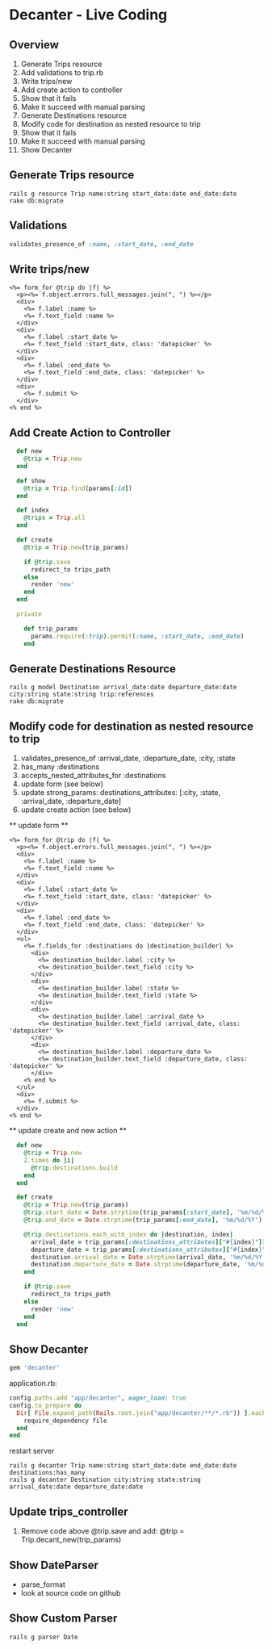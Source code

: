 Decanter - Live Coding
===

Overview
---

1. Generate Trips resource
2. Add validations to trip.rb
3. Write trips/new
4. Add create action to controller
5. Show that it fails
6. Make it succeed with manual parsing
7. Generate Destinations resource
8. Modify code for destination as nested resource to trip
9. Show that it fails
10. Make it succeed with manual parsing
11. Show Decanter


Generate Trips resource
---

```
rails g resource Trip name:string start_date:date end_date:date
rake db:migrate
```


Validations
---

```ruby
validates_presence_of :name, :start_date, :end_date
```


Write trips/new
---

```erb
<%= form_for @trip do |f| %>
  <p><%= f.object.errors.full_messages.join(", ") %></p>
  <div>
    <%= f.label :name %>
    <%= f.text_field :name %>
  </div>
  <div>
    <%= f.label :start_date %>
    <%= f.text_field :start_date, class: 'datepicker' %>
  </div>
  <div>
    <%= f.label :end_date %>
    <%= f.text_field :end_date, class: 'datepicker' %>
  </div>
  <div>
    <%= f.submit %>
  </div>
<% end %>
```


Add Create Action to Controller
---

```ruby
  def new
    @trip = Trip.new
  end

  def show
    @trip = Trip.find(params[:id])
  end

  def index
    @trips = Trip.all
  end

  def create
    @trip = Trip.new(trip_params)

    if @trip.save
      redirect_to trips_path
    else
      render 'new'
    end
  end

  private

    def trip_params
      params.require(:trip).permit(:name, :start_date, :end_date)
    end
```


Generate Destinations Resource
---

```
rails g model Destination arrival_date:date departure_date:date city:string state:string trip:references
rake db:migrate
```

Modify code for destination as nested resource to trip
---

1. validates_presence_of :arrival_date, :departure_date, :city, :state
2. has_many :destinations
3. accepts_nested_attributes_for :destinations
4. update form (see below)
5. update strong_params: destinations_attributes: [:city, :state, :arrival_date, :departure_date]
6. update create action (see below)

** update form **

```erb
<%= form_for @trip do |f| %>
  <p><%= f.object.errors.full_messages.join(", ") %></p>
  <div>
    <%= f.label :name %>
    <%= f.text_field :name %>
  </div>
  <div>
    <%= f.label :start_date %>
    <%= f.text_field :start_date, class: 'datepicker' %>
  </div>
  <div>
    <%= f.label :end_date %>
    <%= f.text_field :end_date, class: 'datepicker' %>
  </div>
  <ul>
    <%= f.fields_for :destinations do |destination_builder| %>
      <div>
        <%= destination_builder.label :city %>
        <%= destination_builder.text_field :city %>
      </div>
      <div>
        <%= destination_builder.label :state %>
        <%= destination_builder.text_field :state %>
      </div>
      <div>
        <%= destination_builder.label :arrival_date %>
        <%= destination_builder.text_field :arrival_date, class: 'datepicker' %>
      </div>
      <div>
        <%= destination_builder.label :departure_date %>
        <%= destination_builder.text_field :departure_date, class: 'datepicker' %>
      </div>
    <% end %>
  </ul>
  <div>
    <%= f.submit %>
  </div>
<% end %>
```

** update create and new action **

```ruby
  def new
    @trip = Trip.new
    2.times do |i|
      @trip.destinations.build
    end
  end

  def create
    @trip = Trip.new(trip_params)
    @trip.start_date = Date.strptime(trip_params[:start_date], '%m/%d/%Y') if trip_params[:start_date].present?
    @trip.end_date = Date.strptime(trip_params[:end_date], '%m/%d/%Y') if trip_params[:end_date].present?

    @trip.destinations.each_with_index do |destination, index|
      arrival_date = trip_params[:destinations_attributes]["#{index}"][:arrival_date]
      departure_date = trip_params[:destinations_attributes]["#{index}"][:departure_date]
      destination.arrival_date = Date.strptime(arrival_date, '%m/%d/%Y') if arrival_date.present?
      destination.departure_date = Date.strptime(departure_date, '%m/%d/%Y') if departure_date.present?
    end

    if @trip.save
      redirect_to trips_path
    else
      render 'new'
    end
  end
```


Show Decanter
---

```ruby
gem 'decanter'
```

application.rb:

```ruby
config.paths.add "app/decanter", eager_load: true
config.to_prepare do
  Dir[ File.expand_path(Rails.root.join("app/decanter/**/*.rb")) ].each do |file|
    require_dependency file
  end
end
```

restart server

```
rails g decanter Trip name:string start_date:date end_date:date destinations:has_many
rails g decanter Destination city:string state:string arrival_date:date departure_date:date
```

Update trips_controller
---

1. Remove code above @trip.save and add: @trip = Trip.decant_new(trip_params)

Show DateParser
---

- parse_format
- look at source code on github

Show Custom Parser
---

```
rails g parser Date
```
